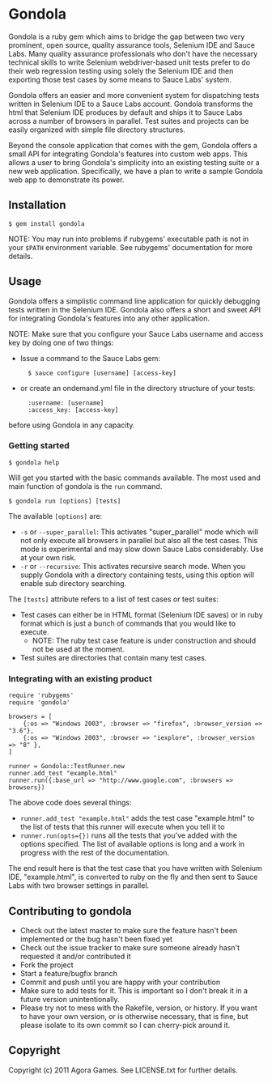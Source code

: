 # Gondola

Gondola is a ruby gem which aims to bridge the gap between two very prominent, open source, quality assurance tools, Selenium IDE and Sauce Labs.
Many quality assurance professionals who don't have the necessary technical skills to write Selenium webdriver-based unit tests prefer to do their
web regression testing using solely the Selenium IDE and then exporting those test cases by some means to Sauce Labs' system.

Gondola offers an easier and more convenient system for dispatching tests written in Selenium IDE to a Sauce Labs account. Gondola transforms the html
that Selenium IDE produces by default and ships it to Sauce Labs across a number of browsers in parallel. Test suites and projects can be easily organized
with simple file directory structures.

Beyond the console application that comes with the gem, Gondola offers a small API for integrating Gondola's features into custom web apps. This allows
a user to bring Gondola's simplicity into an existing testing suite or a new web application. Specifically, we have a plan to write a sample Gondola web
app to demonstrate its power.  

## Installation

    $ gem install gondola

NOTE: You may run into problems if rubygems' executable path is not in your `$PATH` environment variable. See rubygems' documentation
for more details.

## Usage

Gondola offers a simplistic command line application for quickly debugging tests written in the Selenium IDE. Gondola also offers a short and sweet API for
integrating Gondola's features into any other application.

NOTE: Make sure that you configure your Sauce Labs username and access key by doing one of two things:

* Issue a command to the Sauce Labs gem:

        $ sauce configure [username] [access-key]

* or create an ondemand.yml file in the directory structure of your tests:

        :username: [username]
        :access_key: [access-key]

before using Gondola in any capacity.

### Getting started

    $ gondola help

Will get you started with the basic commands available. The most used and main function of gondola is the `run` command.

    $ gondola run [options] [tests]

The available `[options]` are:

* `-s` or `--super_parallel`: This activates "super\_parallel" mode which will not only execute all browsers in parallel but also all the
  test cases. This mode is experimental and may slow down Sauce Labs considerably. Use at your own risk.
* `-r` or `--recursive`: This activates recursive search mode. When you supply Gondola with a directory containing tests, using this option will
  enable sub directory searching.

The `[tests]` attribute refers to a list of test cases or test suites:

* Test cases can either be in HTML format (Selenium IDE saves) or in ruby format which is just a bunch of commands that you would like to execute. 
  * NOTE: The ruby test case feature is under construction and should not be used at the moment.
* Test suites are directories that contain many test cases.

### Integrating with an existing product

    require 'rubygems'
    require 'gondola'

    browsers = [
        {:os => "Windows 2003", :browser => "firefox", :browser_version => "3.6"},
        {:os => "Windows 2003", :browser => "iexplore", :browser_version => "8" },
    ]

    runner = Gondola::TestRunner.new
    runner.add_test "example.html"
    runner.run({:base_url => "http://www.google.com", :browsers => browsers})

The above code does several things:

* `runner.add_test "example.html"` adds the test case "example.html" to the list of tests that this runner will execute when you tell it to
* `runner.run(opts={})` runs all the tests that you've added with the options specified. The list of available options is long and a work in progress
  with the rest of the documentation.

The end result here is that the test case that you have written with Selenium IDE, "example.html", is converted to ruby on the fly and then sent
to Sauce Labs with two browser settings in parallel.

## Contributing to gondola
 
* Check out the latest master to make sure the feature hasn't been implemented or the bug hasn't been fixed yet
* Check out the issue tracker to make sure someone already hasn't requested it and/or contributed it
* Fork the project
* Start a feature/bugfix branch
* Commit and push until you are happy with your contribution
* Make sure to add tests for it. This is important so I don't break it in a future version unintentionally.
* Please try not to mess with the Rakefile, version, or history. If you want to have your own version, or is otherwise necessary, that is fine, but please isolate to its own commit so I can cherry-pick around it.

## Copyright

Copyright (c) 2011 Agora Games. See LICENSE.txt for
further details.

